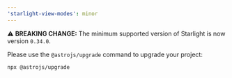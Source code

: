 ```yaml
---
'starlight-view-modes': minor
---
```


⚠️ **BREAKING CHANGE:** The minimum supported version of Starlight is now version `0.34.0`.

Please use the `@astrojs/upgrade` command to upgrade your project:

```sh
npx @astrojs/upgrade
```
